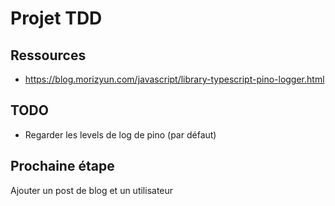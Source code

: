 # Projet TDD

## Ressources

- https://blog.morizyun.com/javascript/library-typescript-pino-logger.html

## TODO

- Regarder les levels de log de pino (par défaut)

## Prochaine étape

Ajouter un post de blog et un utilisateur